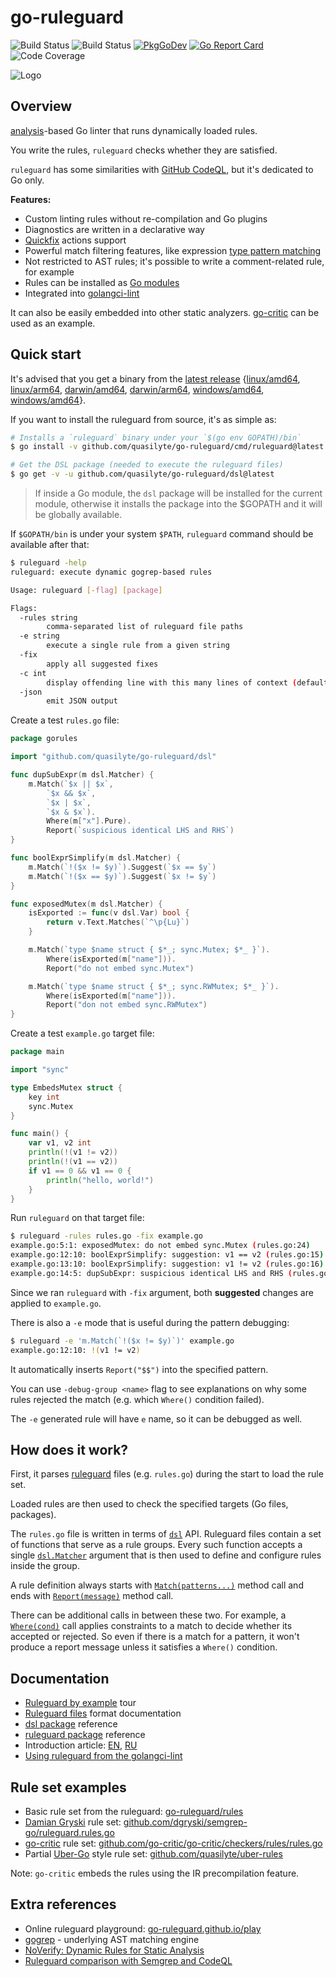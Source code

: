 # go-ruleguard

![Build Status](https://github.com/quasilyte/go-ruleguard/workflows/Go/badge.svg)
![Build Status](https://github.com/quasilyte/go-ruleguard/workflows/Merge/badge.svg)
[![PkgGoDev](https://pkg.go.dev/badge/mod/github.com/quasilyte/go-ruleguard)](https://pkg.go.dev/mod/github.com/quasilyte/go-ruleguard)
[![Go Report Card](https://goreportcard.com/badge/github.com/quasilyte/go-ruleguard)](https://goreportcard.com/report/github.com/quasilyte/go-ruleguard)
![Code Coverage](https://codecov.io/gh/quasilyte/go-ruleguard/branch/master/graph/badge.svg)

![Logo](_docs/logo2.png)

## Overview

[analysis](https://godoc.org/golang.org/x/tools/go/analysis)-based Go linter that runs dynamically loaded rules.

You write the rules, `ruleguard` checks whether they are satisfied.

`ruleguard` has some similarities with [GitHub CodeQL](https://securitylab.github.com/tools/codeql), but it's dedicated to Go only.

**Features:**

* Custom linting rules without re-compilation and Go plugins
* Diagnostics are written in a declarative way
* [Quickfix](_docs/dsl.md#suggestions-quickfix-support) actions support
* Powerful match filtering features, like expression [type pattern matching](_docs/dsl.md#type-pattern-matching)
* Not restricted to AST rules; it's possible to write a comment-related rule, for example
* Rules can be installed as [Go modules](https://quasilyte.dev/blog/post/ruleguard-modules/)
* Integrated into [golangci-lint](https://github.com/golangci/golangci-lint)

It can also be easily embedded into other static analyzers. [go-critic](https://github.com/go-critic/go-critic) can be used as an example.

## Quick start

It's advised that you get a binary from the [latest release](https://github.com/quasilyte/go-ruleguard/releases/tag/v0.3.13) {[linux/amd64](https://github.com/quasilyte/go-ruleguard/releases/download/v0.3.13/ruleguard-linux-amd64.zip), [linux/arm64](https://github.com/quasilyte/go-ruleguard/releases/download/v0.3.13/ruleguard-linux-arm64.zip), [darwin/amd64](https://github.com/quasilyte/go-ruleguard/releases/download/v0.3.13/ruleguard-darwin-amd64.zip), [darwin/arm64](https://github.com/quasilyte/go-ruleguard/releases/download/v0.3.13/ruleguard-darwin-arm64.zip), [windows/amd64](https://github.com/quasilyte/go-ruleguard/releases/download/v0.3.13/ruleguard-windows-amd64.zip), [windows/amd64](https://github.com/quasilyte/go-ruleguard/releases/download/v0.3.13/ruleguard-windows-arm64.zip)}.

If you want to install the ruleguard from source, it's as simple as:

```bash
# Installs a `ruleguard` binary under your `$(go env GOPATH)/bin`
$ go install -v github.com/quasilyte/go-ruleguard/cmd/ruleguard@latest

# Get the DSL package (needed to execute the ruleguard files)
$ go get -v -u github.com/quasilyte/go-ruleguard/dsl@latest
```

> If inside a Go module, the `dsl` package will be installed for the current module,
> otherwise it installs the package into the $GOPATH and it will be globally available.

If `$GOPATH/bin` is under your system `$PATH`, `ruleguard` command should be available after that:

```bash
$ ruleguard -help
ruleguard: execute dynamic gogrep-based rules

Usage: ruleguard [-flag] [package]

Flags:
  -rules string
    	comma-separated list of ruleguard file paths
  -e string
    	execute a single rule from a given string
  -fix
    	apply all suggested fixes
  -c int
    	display offending line with this many lines of context (default -1)
  -json
    	emit JSON output
```

Create a test `rules.go` file:

```go
package gorules

import "github.com/quasilyte/go-ruleguard/dsl"

func dupSubExpr(m dsl.Matcher) {
	m.Match(`$x || $x`,
		`$x && $x`,
		`$x | $x`,
		`$x & $x`).
		Where(m["x"].Pure).
		Report(`suspicious identical LHS and RHS`)
}

func boolExprSimplify(m dsl.Matcher) {
	m.Match(`!($x != $y)`).Suggest(`$x == $y`)
	m.Match(`!($x == $y)`).Suggest(`$x != $y`)
}

func exposedMutex(m dsl.Matcher) {
	isExported := func(v dsl.Var) bool {
		return v.Text.Matches(`^\p{Lu}`)
	}

	m.Match(`type $name struct { $*_; sync.Mutex; $*_ }`).
		Where(isExported(m["name"])).
		Report("do not embed sync.Mutex")

	m.Match(`type $name struct { $*_; sync.RWMutex; $*_ }`).
		Where(isExported(m["name"])).
		Report("don not embed sync.RWMutex")
}
```

Create a test `example.go` target file:

```go
package main

import "sync"

type EmbedsMutex struct {
	key int
	sync.Mutex
}

func main() {
	var v1, v2 int
	println(!(v1 != v2))
	println(!(v1 == v2))
	if v1 == 0 && v1 == 0 {
		println("hello, world!")
	}
}
```

Run `ruleguard` on that target file:

```bash
$ ruleguard -rules rules.go -fix example.go
example.go:5:1: exposedMutex: do not embed sync.Mutex (rules.go:24)
example.go:12:10: boolExprSimplify: suggestion: v1 == v2 (rules.go:15)
example.go:13:10: boolExprSimplify: suggestion: v1 != v2 (rules.go:16)
example.go:14:5: dupSubExpr: suspicious identical LHS and RHS (rules.go:7)
```

Since we ran `ruleguard` with `-fix` argument, both **suggested** changes are applied to `example.go`.

There is also a `-e` mode that is useful during the pattern debugging:

```bash
$ ruleguard -e 'm.Match(`!($x != $y)`)' example.go
example.go:12:10: !(v1 != v2)
```

It automatically inserts `Report("$$")` into the specified pattern.

You can use `-debug-group <name>` flag to see explanations
on why some rules rejected the match (e.g. which `Where()` condition failed).

The `-e` generated rule will have `e` name, so it can be debugged as well.

## How does it work?

First, it parses [ruleguard](_docs/dsl.md) files (e.g. `rules.go`) during the start to load the rule set.  

Loaded rules are then used to check the specified targets (Go files, packages).

The `rules.go` file is written in terms of [`dsl`](https://godoc.org/github.com/quasilyte/go-ruleguard/dsl) API. Ruleguard files contain a set of functions that serve as a rule groups. Every such function accepts a single [`dsl.Matcher`](https://godoc.org/github.com/quasilyte/go-ruleguard/dsl#Matcher) argument that is then used to define and configure rules inside the group.

A rule definition always starts with [`Match(patterns...)`](https://godoc.org/github.com/quasilyte/go-ruleguard/dsl#Matcher.Match) method call and ends with [`Report(message)`](https://godoc.org/github.com/quasilyte/go-ruleguard/dsl#Matcher.Report) method call.

There can be additional calls in between these two. For example, a [`Where(cond)`](https://godoc.org/github.com/quasilyte/go-ruleguard/dsl#Matcher.Where) call applies constraints to a match to decide whether its accepted or rejected. So even if there is a match for a pattern, it won't produce a report message unless it satisfies a `Where()` condition.

## Documentation

* [Ruleguard by example](https://go-ruleguard.github.io/by-example/) tour
* [Ruleguard files](_docs/dsl.md) format documentation
* [dsl package](https://godoc.org/github.com/quasilyte/go-ruleguard/dsl) reference
* [ruleguard package](https://godoc.org/github.com/quasilyte/go-ruleguard/ruleguard) reference
* Introduction article: [EN](https://quasilyte.dev/blog/post/ruleguard/), [RU](https://habr.com/ru/post/481696/)
* [Using ruleguard from the golangci-lint](https://quasilyte.dev/blog/post/ruleguard/#using-from-the-golangci-lint)

## Rule set examples

* Basic rule set from the ruleguard: [go-ruleguard/rules](rules)
* [Damian Gryski](github.com/dgryski/) rule set: [github.com/dgryski/semgrep-go/ruleguard.rules.go](https://github.com/dgryski/semgrep-go)
* [go-critic](https://github.com/go-critic/go-critic) rule set: [github.com/go-critic/go-critic/checkers/rules/rules.go](https://github.com/go-critic/go-critic/blob/master/checkers/rules/rules.go)
* Partial [Uber-Go](https://github.com/uber-go/guide) style rule set: [github.com/quasilyte/uber-rules](https://github.com/quasilyte/uber-rules)

Note: `go-critic` embeds the rules using the IR precompilation feature.

## Extra references

* Online ruleguard playground: [go-ruleguard.github.io/play](https://go-ruleguard.github.io/play)
* [gogrep](https://github.com/mvdan/gogrep) - underlying AST matching engine
* [NoVerify: Dynamic Rules for Static Analysis](https://medium.com/@vktech/noverify-dynamic-rules-for-static-analysis-8f42859e9253)
* [Ruleguard comparison with Semgrep and CodeQL](https://speakerdeck.com/quasilyte/ruleguard-vs-semgrep-vs-codeql)
